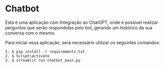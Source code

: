 # Chatbot
Esta é uma aplicação com Integração ao ChatGPT, onde é possível realizar perguntas que serão respondidas pelo bot, gerando um histórico da sua conversa com o mesmo.

Para iniciar essa aplicação, será necessário utilizar os seguintes comandos:

    1. $ pip install -r requirements.txt
    2. $ Script\activate
    3. $ streamlit run chatbot_main.py
